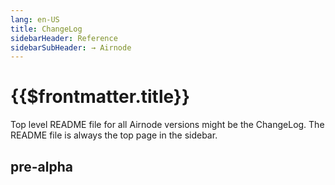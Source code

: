 ```yaml
---
lang: en-US
title: ChangeLog
sidebarHeader: Reference
sidebarSubHeader: → Airnode
---
```



# {{$frontmatter.title}}


Top level README file for all Airnode versions might be the ChangeLog. The README file is always the top page in the sidebar.

## pre-alpha